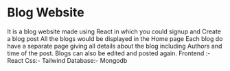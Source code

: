 <h1>Blog Website</h1>
It is a blog website made using React in which you could signup and Create a blog post 
All the blogs would be displayed in the Home page 
Each blog do have a separate page giving all details about the blog including Authors and time of the post.
Blogs can also be edited and posted again.
Frontend :- React
Css:- Tailwind
Database:- Mongodb
